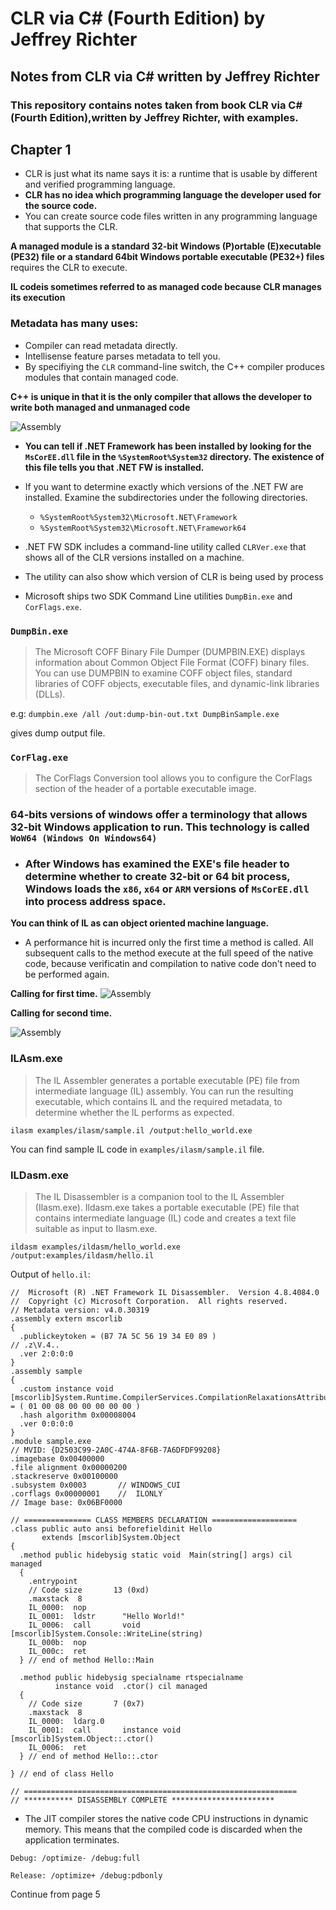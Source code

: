 # CLR via C# (Fourth Edition) by Jeffrey Richter
## Notes from CLR via C# written by Jeffrey Richter



### This repository contains notes taken from book CLR via C#(Fourth Edition),written by Jeffrey Richter, with examples.

## Chapter 1

- CLR is just what its name says it is: a runtime that is usable by different and verified programming language.
- **CLR has no idea which programming language the developer used for the source code.**
- You can create source code files written in any programming language that supports the CLR.

**A managed module is a standard 32-bit Windows (P)ortable (E)xecutable (PE32) file or a standard 64bit Windows portable executable (PE32+) files** requires the CLR to execute.

**IL codeis sometimes referred to as managed code because CLR manages its execution**

### Metadata has many uses:
- Compiler can read metadata directly.
- Intellisense feature parses metadata to tell you.
- By specifiying the `CLR` command-line switch, the C++ compiler produces modules that contain managed code.

**C++ is unique in that it is the only compiler that allows the developer to write both managed and unmanaged code**

![Assembly](./images/assembly.jpeg)

- **You can tell if .NET Framework has been installed by looking for the `MsCorEE.dll` file in the `%SystemRoot%System32` directory. The existence of this file tells you that .NET FW is installed.** 

- If you want to determine exactly which versions of the .NET FW are installed. Examine the subdirectories under the following directories.
    - `%SystemRoot%System32\Microsoft.NET\Framework`
    - `%SystemRoot%System32\Microsoft.NET\Framework64`


- .NET FW SDK includes a command-line utility called `CLRVer.exe` that shows all of the CLR versions installed on a machine.
- The utility can also show which version of CLR is being used by process

- Microsoft ships two SDK Command Line utilities `DumpBin.exe` and `CorFlags.exe`.

### `DumpBin.exe`
> The Microsoft COFF Binary File Dumper (DUMPBIN.EXE) displays information about Common Object File Format (COFF) binary files. You can use DUMPBIN to examine COFF object files, standard libraries of COFF objects, executable files, and dynamic-link libraries (DLLs).

e.g: `dumpbin.exe /all /out:dump-bin-out.txt DumpBinSample.exe`

gives dump output file.

### `CorFlag.exe`
> The CorFlags Conversion tool allows you to configure the CorFlags section of the header of a portable executable image.

### 64-bits versions of windows offer a terminology that allows 32-bit Windows application to run. This technology is called `WoW64 (Windows On Windows64)`

- ### After Windows has examined the EXE's file header to determine whether to create 32-bit or 64 bit process, Windows loads the `x86`, `x64` or `ARM` versions of `MsCorEE.dll` into process address space.

**You can think of IL as can object oriented machine language.**

- A performance hit is incurred only the first time a method is called. All subsequent calls to the method execute at the full speed of the native code, because verificatin and compilation to native code don't need to be performed again.

**Calling for first time.**
![Assembly](./images/calling-for-first-time.jpeg)

**Calling for second time.**

![Assembly](./images/calling-for-second-time.jpeg)

### ILAsm.exe

> The IL Assembler generates a portable executable (PE) file from intermediate language (IL) assembly. You can run the resulting executable, which contains IL and the required metadata, to determine whether the IL performs as expected.


`ilasm examples/ilasm/sample.il /output:hello_world.exe`

You can find sample IL code in `examples/ilasm/sample.il` file.

### ILDasm.exe

> The IL Disassembler is a companion tool to the IL Assembler (Ilasm.exe). Ildasm.exe takes a portable executable (PE) file that contains intermediate language (IL) code and creates a text file suitable as input to Ilasm.exe.

`ildasm examples/ildasm/hello_world.exe /output:examples/ildasm/hello.il`

Output of `hello.il`:

```
//  Microsoft (R) .NET Framework IL Disassembler.  Version 4.8.4084.0
//  Copyright (c) Microsoft Corporation.  All rights reserved.
// Metadata version: v4.0.30319
.assembly extern mscorlib
{
  .publickeytoken = (B7 7A 5C 56 19 34 E0 89 )                         // .z\V.4..
  .ver 2:0:0:0
}
.assembly sample
{
  .custom instance void [mscorlib]System.Runtime.CompilerServices.CompilationRelaxationsAttribute::.ctor(int32) = ( 01 00 08 00 00 00 00 00 ) 
  .hash algorithm 0x00008004
  .ver 0:0:0:0
}
.module sample.exe
// MVID: {D2503C99-2A0C-474A-8F6B-7A6DFDF99208}
.imagebase 0x00400000
.file alignment 0x00000200
.stackreserve 0x00100000
.subsystem 0x0003       // WINDOWS_CUI
.corflags 0x00000001    //  ILONLY
// Image base: 0x06BF0000

// =============== CLASS MEMBERS DECLARATION ===================
.class public auto ansi beforefieldinit Hello
       extends [mscorlib]System.Object
{
  .method public hidebysig static void  Main(string[] args) cil managed
  {
    .entrypoint
    // Code size       13 (0xd)
    .maxstack  8
    IL_0000:  nop
    IL_0001:  ldstr      "Hello World!"
    IL_0006:  call       void [mscorlib]System.Console::WriteLine(string)
    IL_000b:  nop
    IL_000c:  ret
  } // end of method Hello::Main

  .method public hidebysig specialname rtspecialname 
          instance void  .ctor() cil managed
  {
    // Code size       7 (0x7)
    .maxstack  8
    IL_0000:  ldarg.0
    IL_0001:  call       instance void [mscorlib]System.Object::.ctor()
    IL_0006:  ret
  } // end of method Hello::.ctor

} // end of class Hello

// =============================================================
// *********** DISASSEMBLY COMPLETE ***********************
```

- The JIT compiler stores the native code CPU instructions in dynamic memory. This means that the compiled code is discarded when the application terminates.

`Debug: /optimize- /debug:full`

`Release: /optimize+ /debug:pdbonly`

Continue from page 5